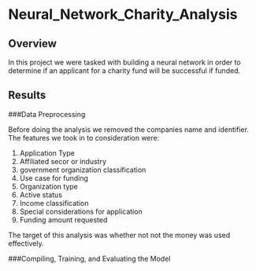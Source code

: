 # Neural_Network_Charity_Analysis

## Overview

In this project we were tasked with building a neural network in order to determine if an applicant for a charity fund will be successful if funded.

## Results

###Data Preprocessing

Before doing the analysis we removed the companies name and identifier. The features we took in to consideration were:

  1. Application Type
  2. Affiliated secor or industry
  3. government organization classification
  4. Use case for funding
  5. Organization type
  6. Active status
  7. Income classification
  8. Special considerations for application
  9. Funding amount requested

The target of this analysis was whether not not the money was used effectively.

###Compiling, Training, and Evaluating the Model

